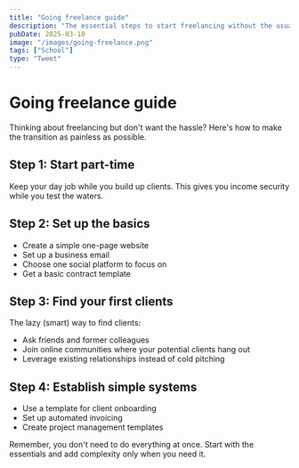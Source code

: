 ```yaml
---
title: "Going freelance guide"
description: "The essential steps to start freelancing without the usual stress"
pubDate: 2025-03-10
image: "/images/going-freelance.png"
tags: ["School"]
type: "Tweet"
---
```


# Going freelance guide

Thinking about freelancing but don't want the hassle? Here's how to make the transition as painless as possible.

## Step 1: Start part-time

Keep your day job while you build up clients. This gives you income security while you test the waters.

## Step 2: Set up the basics

- Create a simple one-page website
- Set up a business email
- Choose one social platform to focus on
- Get a basic contract template

## Step 3: Find your first clients

The lazy (smart) way to find clients:
- Ask friends and former colleagues
- Join online communities where your potential clients hang out
- Leverage existing relationships instead of cold pitching

## Step 4: Establish simple systems

- Use a template for client onboarding
- Set up automated invoicing
- Create project management templates

Remember, you don't need to do everything at once. Start with the essentials and add complexity only when you need it.